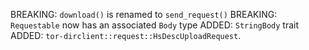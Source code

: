 BREAKING: `download()` is renamed to `send_request()`
BREAKING: `Requestable` now has an associated `Body` type
ADDED: `StringBody` trait
ADDED: `tor-dirclient::request::HsDescUploadRequest`.
